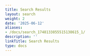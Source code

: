 ```yaml
---
title: Search Results
layout: search
weight: 2
date: '2025-06-12'
aliases:
- /docs/search_1748133855515138615_1/
description: ''
linkTitle: Search Results
type: docs
---
```


